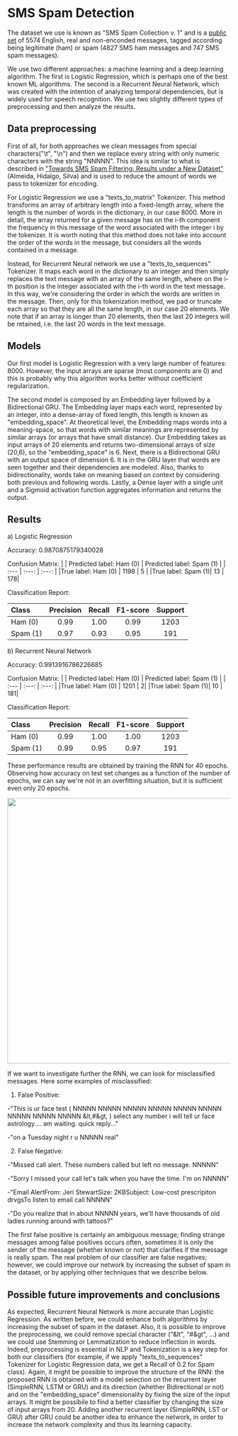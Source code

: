 # SMS Spam Detection

The dataset we use is known as "SMS Spam Collection v. 1" and is a [public set](https://www.dt.fee.unicamp.br/~tiago/smsspamcollection/) of 5574 English, real and non-enconded messages, tagged according being legitimate (ham) or spam (4827 SMS ham messages and 747 SMS spam messages).

We use two different approaches: a machine learning and a deep learning algorithm. The first is Logistic Regression, which is perhaps one of the best known ML algorithms. The second is a Recurrent Neural Network, which was created with the intention of analyzing temporal dependencies, but is widely used for speech recognition. We use two slightly different types of preprocessing and then analyze the results.

## Data preprocessing
First of all, for both approaches we clean messages from special characters("\t", "\n") and then we replace every string with only numeric characters with the string "NNNNN". This idea is similar to what is described in ["Towards SMS Spam Filtering: Results under a New Dataset"](https://www.dt.fee.unicamp.br/~tiago/smsspamcollection/IJISS13.pdf) (Almeida, Hidalgo, Silva) and is used to reduce the amount of words we pass to tokenizer for encoding. 

For Logistic Regression we use a "texts_to_matrix" Tokenizer. This method transforms an array of arbitrary length into a fixed-length array, where the length is the number of words in the dictionary, in our case 8000. More in detail, the array returned for a given message has on the i-th component the frequency in this message of the word associated with the integer i by the tokenizer. It is worth noting that this method does not take into account the order of the words in the message, but considers all the words contained in a message.

Instead, for Recurrent Neural network we use a "texts_to_sequences" Tokenizer. It maps each word in the dictionary to an integer and then simply replaces the text message with an array of the same length, where on the i-th position is the integer associated with the i-th word in the text message. In this way, we're considering the order in which the words are written in the message. Then, only for this tokenization method, we pad or truncate each array so that they are all the same length, in our case 20 elements. We note that if an array is longer than 20 elements, then the last 20 integers will be retained, i.e. the last 20 words in the text message.

## Models
Our first model is Logistic Regression with a very large number of features: 8000. However, the input arrays are sparse (most components are 0) and this is probably why this algorithm works better without coefficient regularization. 

The second model is composed by an Embedding layer followed by a Bidirectional GRU.
The Embedding layer maps each word, represented by an integer, into a dense-array of fixed length, this length is known as "embedding_space". At theoretical level, the Embedding maps words into a meaning-space, so that words with similar meanings are represented by similar arrays (or arrays that have small distance). Our Embedding takes as input arrays of 20 elements and returns two-dimensional arrays of size (20,6), so the "embedding_space" is 6.
Next, there is a Bidirectional GRU with an output space of dimension 6. It is in the GRU layer that words are seen together and their dependencies are modeled. Also, thanks to bidirectionality, words take on meaning based on context by considering both previous and following words. 
Lastly, a Dense layer with a single unit and a Sigmoid activation function aggregates information and returns the output. 

## Results
a) Logistic Regression

Accuracy: 0.9870875179340028

Confusion Matrix: 
|                    | Predicted label: Ham (0)  |  Predicted label: Spam (1)   |
|          :---      |          :---:            |           :---:              |
|True label: Ham (0) |  1198                     |                            5 |
|True label: Spam (1)|    13                     |                           178|

Classification Report: 

|  Class   |  Precision  |  Recall    | F1-score   |   Support |
|   :---   |    :---:    |    :---:   |   :---:    |    :---:  |
|  Ham (0) |    0.99     |    1.00    |  0.99      |    1203   |
| Spam (1) |    0.97     |   0.93     |   0.95     |    191    |

b) Recurrent Neural Network

Accuracy: 0.9913916786226685

Confusion Matrix: 
|                    | Predicted label: Ham (0)  |  Predicted label: Spam (1)   |
|          :---      |          :---:            |           :---:              |
|True label: Ham (0) |  1201                     |                             2|
|True label: Spam (1)|    10                     |                           181|

Classification Report: 

|  Class   |  Precision  |  Recall    | F1-score   |   Support |
|   :---   |    :---:    |    :---:   |   :---:    |    :---:  |
|  Ham (0) |    0.99     |    1.00    |  1.00      |    1203   |
| Spam (1) |    0.99     |   0.95     |   0.97     |    191    |

These performance results are obtained by training the RNN for 40 epochs. Observing how accuracy on test set changes as a function of the number of epochs, we can say we're not in an overfitting situation, but it is sufficient even only 20 epochs.

<img src="https://user-images.githubusercontent.com/89379052/133884115-b4fb2f9f-ba82-48a2-a64d-412a58c2e6fb.png" width="600">


If we want to investigate further the RNN, we can look for misclassified messages. Here some examples of misclassified: 

1) False Positive: 

-"This is ur face test ( NNNNN NNNNN NNNNN NNNNN NNNNN NNNNN NNNNN NNNNN NNNNN &lt,#&gt, ) select any number i will tell ur face astrology.... am waiting. quick reply..." 

-"on a Tuesday night r u NNNNN real"

2) False Negative:
 
-"Missed call alert. These numbers called but left no message. NNNNN"

-"Sorry I missed your call let's talk when you have the time. I'm on NNNNN"

-"Email AlertFrom: Jeri StewartSize: 2KBSubject: Low-cost prescripiton drvgsTo listen to email call NNNNN"

-"Do you realize that in about NNNNN years, we'll have thousands of old ladies running around with tattoos?"

The first false positive is certainly an ambiguous message; finding strange messages among false positives occurs often, sometimes it is only the sender of the message (whether known or not) that clarifies if the message is really spam. The real problem of our classifier are false negatives; however, we could improve our network by increasing the subset of spam in the dataset, or by applying other techniques that we describe below.

## Possible future improvements and conclusions
As expected, Recurrent Neural Network is more accurate than Logistic Regression. As written before, we could enhance both algorithms by increasing the subset of spam in the dataset. Also, it is possible to improve the preprocessing, we could remove special character ("&lt", "#&gt", ...) and we could use Stemming or Lemmatization to reduce inflection in words. Indeed, preprocessing is essential in NLP and Tokenization is a key step for both our classifiers (for example, if we apply "texts_to_sequences" Tokenizer for Logistic Regression data, we get a Recall of 0.2 for Spam class).
Again, it might be possible to improve the structure of the RNN: the proposed RNN is obtained with a model selection on the recurrent layer (SimpleRNN, LSTM or GRU) and its direction (whether Bidirectional or not) and on the "embedding_space" dimensionality by fixing the size of the input arrays. It might be possibile to find a better classifier by changing the size of input arrays from 20. Adding another recurrent layer (SimpleRNN, LST or GRU) after GRU could be another idea to enhance the network, in order to increase the  network complexity and thus its learning capacity.


